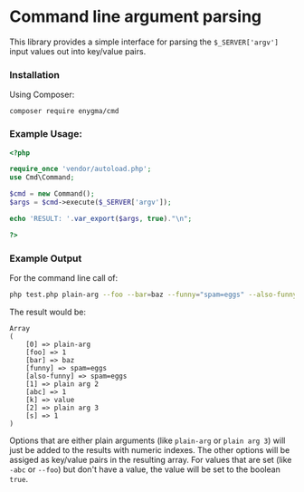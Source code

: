Command line argument parsing
=================================

This library provides a simple interface for parsing the `$_SERVER['argv']` input values out into key/value pairs.

### Installation

Using Composer:

```
composer require enygma/cmd
```

### Example Usage:

```php
<?php

require_once 'vendor/autoload.php';
use Cmd\Command;

$cmd = new Command();
$args = $cmd->execute($_SERVER['argv']);

echo 'RESULT: '.var_export($args, true)."\n";

?>
```

### Example Output

For the command line call of:

```bash
php test.php plain-arg --foo --bar=baz --funny="spam=eggs" --also-funny=spam=eggs 'plain arg 2' -abc -k=value "plain arg 3" --s="original" --s='overwrite' --s
```

The result would be:

```
Array
(
    [0] => plain-arg
    [foo] => 1
    [bar] => baz
    [funny] => spam=eggs
    [also-funny] => spam=eggs
    [1] => plain arg 2
    [abc] => 1
    [k] => value
    [2] => plain arg 3
    [s] => 1
)
```

Options that are either plain arguments (like `plain-arg` or `plain arg 3`) will just be added to the results with numeric indexes. The other options will be assiged as key/value pairs in the resulting array. For values that are set (like `-abc` or `--foo`) but don't have a value, the value will be set to the boolean `true`.
